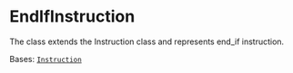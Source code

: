 # EndIfInstruction

The class extends the Instruction class and represents end\_if instruction.



Bases: [`Instruction`](instruction/)
